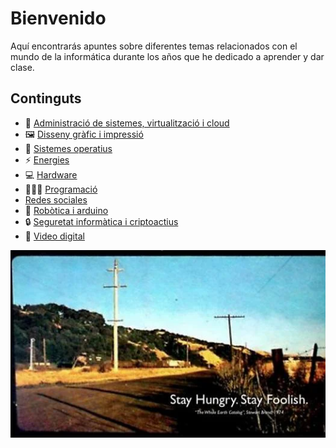 # Bienvenido

Aquí encontrarás apuntes sobre diferentes temas relacionados con el mundo de la informática durante los años que he dedicado a aprender y dar clase.

## Continguts

- 📡 [Administració de sistemes, virtualització i cloud](administracio.md)
- 🖼️ [Disseny gràfic i impressió](diseño-grafico.md)
- 💾 [Sistemes operatius](sistemas-operativos.md)
- ⚡ [Energies](energias.md)
- 💻 [Hardware](hardware/index.md)
- 👩🏻‍💻 [Programació](programacion.md)
- [Redes sociales](rrss.md)
- 🤖 [Robòtica i arduino](robotica.md)
- 🔒 [Seguretat informàtica i criptoactius](seguridad/index.md)
- 🎥 [Video digital](video/)

![imagen](img/2022-11-25-17-49-34.png)
